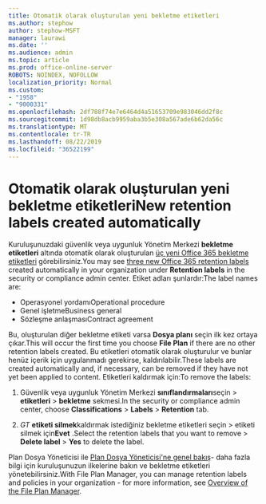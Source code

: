 ```yaml
---
title: Otomatik olarak oluşturulan yeni bekletme etiketleri
ms.author: stephow
author: stephow-MSFT
manager: laurawi
ms.date: ''
ms.audience: admin
ms.topic: article
ms.prod: office-online-server
ROBOTS: NOINDEX, NOFOLLOW
localization_priority: Normal
ms.custom:
- "1958"
- "9000331"
ms.openlocfilehash: 2df788f74e7e6464d4a51653709e983046dd2f8c
ms.sourcegitcommit: 1d98db8acb9959aba3b5e308a567ade6b62da56c
ms.translationtype: MT
ms.contentlocale: tr-TR
ms.lasthandoff: 08/22/2019
ms.locfileid: "36522199"
---
```

# <a name="new-retention-labels-created-automatically"></a><span data-ttu-id="c0fde-102">Otomatik olarak oluşturulan yeni bekletme etiketleri</span><span class="sxs-lookup"><span data-stu-id="c0fde-102">New retention labels created automatically</span></span>

<span data-ttu-id="c0fde-103">Kuruluşunuzdaki güvenlik veya uygunluk Yönetim Merkezi **bekletme etiketleri** altında otomatik olarak oluşturulan [üç yeni Office 365 bekletme etiketleri](https://docs.microsoft.com/office365/securitycompliance/file-plan-manager#default-retention-labels-and-label-policy) görebilirsiniz.</span><span class="sxs-lookup"><span data-stu-id="c0fde-103">You may see [three new Office 365 retention labels](https://docs.microsoft.com/office365/securitycompliance/file-plan-manager#default-retention-labels-and-label-policy) created automatically in your organization under **Retention labels** in the security or compliance admin center.</span></span> <span data-ttu-id="c0fde-104">Etiket adları şunlardır:</span><span class="sxs-lookup"><span data-stu-id="c0fde-104">The label names are:</span></span>

- <span data-ttu-id="c0fde-105">Operasyonel yordamı</span><span class="sxs-lookup"><span data-stu-id="c0fde-105">Operational procedure</span></span>
- <span data-ttu-id="c0fde-106">Genel işletme</span><span class="sxs-lookup"><span data-stu-id="c0fde-106">Business general</span></span>
- <span data-ttu-id="c0fde-107">Sözleşme anlaşması</span><span class="sxs-lookup"><span data-stu-id="c0fde-107">Contract agreement</span></span>

<span data-ttu-id="c0fde-108">Bu, oluşturulan diğer bekletme etiketi varsa **Dosya planı** seçin ilk kez ortaya çıkar.</span><span class="sxs-lookup"><span data-stu-id="c0fde-108">This will occur the first time you choose **File Plan** if there are no other retention labels created.</span></span> <span data-ttu-id="c0fde-109">Bu etiketleri otomatik olarak oluşturulur ve bunlar henüz içerik için uygulanmadı gerekirse, kaldırılabilir.</span><span class="sxs-lookup"><span data-stu-id="c0fde-109">These labels are created automatically and, if necessary, can be removed if they have not yet been applied to content.</span></span> <span data-ttu-id="c0fde-110">Etiketleri kaldırmak için:</span><span class="sxs-lookup"><span data-stu-id="c0fde-110">To remove the labels:</span></span>

1. <span data-ttu-id="c0fde-111">Güvenlik veya uygunluk Yönetim Merkezi **sınıflandırmaları**seçin > **etiketleri** > **bekletme** sekmesi.</span><span class="sxs-lookup"><span data-stu-id="c0fde-111">In the security or compliance admin center, choose **Classifications** > **Labels** > **Retention** tab.</span></span>

1. <span data-ttu-id="c0fde-112">_GT_ **etiketi silmek**kaldırmak istediğiniz bekletme etiketleri seçin > etiketi silmek için**Evet** .</span><span class="sxs-lookup"><span data-stu-id="c0fde-112">Select the retention labels that you want to remove > **Delete label** > **Yes** to delete the label.</span></span>

<span data-ttu-id="c0fde-113">Plan Dosya Yöneticisi ile [Plan Dosya Yöneticisi'ne genel bakış](https://docs.microsoft.com/office365/securitycompliance/file-plan-manager)- daha fazla bilgi için kuruluşunuzun ilkelerine bakın ve bekletme etiketleri yönetebilirsiniz.</span><span class="sxs-lookup"><span data-stu-id="c0fde-113">With File Plan Manager, you can manage retention labels and policies in your organization - for more information, see [Overview of the File Plan Manager](https://docs.microsoft.com/office365/securitycompliance/file-plan-manager).</span></span>